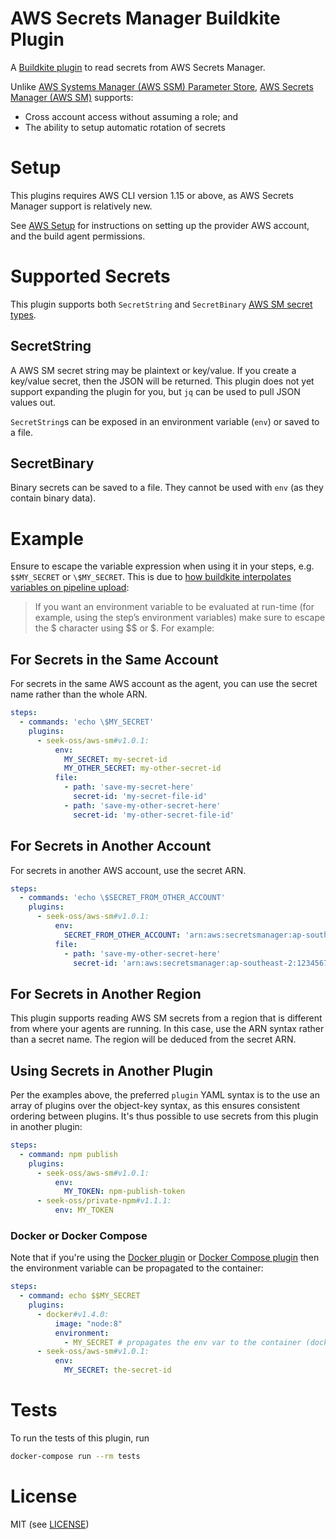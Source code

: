 # AWS Secrets Manager Buildkite Plugin

A [Buildkite plugin](https://buildkite.com/docs/agent/v3/plugins) to read secrets from AWS Secrets Manager.

Unlike [AWS Systems Manager (AWS SSM) Parameter Store](https://aws.amazon.com/systems-manager/), [AWS Secrets Manager (AWS SM)](https://aws.amazon.com/secrets-manager/) supports:

 - Cross account access without assuming a role; and
 - The ability to setup automatic rotation of secrets

# Setup

This plugins requires AWS CLI version 1.15 or above, as AWS Secrets Manager support is relatively new.

See [AWS Setup](./AWSSETUP.md) for instructions on setting up the provider AWS account, and the build agent permissions.

# Supported Secrets

This plugin supports both `SecretString` and `SecretBinary` [AWS SM secret types](https://docs.aws.amazon.com/secretsmanager/latest/apireference/API_GetSecretValue.html).

## SecretString

A AWS SM secret string may be plaintext or key/value. If you create a key/value secret, then the JSON will be returned. This plugin does not yet support expanding the plugin for you, but `jq` can be used to pull JSON values out.

`SecretString`s can be exposed in an environment variable (`env`) or saved to a file.

## SecretBinary

Binary secrets can be saved to a file. They cannot be used with `env` (as they contain binary data).

# Example

Ensure to escape the variable expression when using it in your steps, e.g. `$$MY_SECRET` or `\$MY_SECRET`. This is due to [how buildkite interpolates variables on pipeline upload](https://buildkite.com/docs/agent/v3/cli-pipeline#environment-variable-substitution):

> If you want an environment variable to be evaluated at run-time (for example, using the step’s environment variables) make sure to escape the $ character using $$ or \$. For example:

## For Secrets in the Same Account

For secrets in the same AWS account as the agent, you can use the secret name rather than the whole ARN.

```yml
steps:
  - commands: 'echo \$MY_SECRET'
    plugins:
      - seek-oss/aws-sm#v1.0.1:
          env:
            MY_SECRET: my-secret-id
            MY_OTHER_SECRET: my-other-secret-id
          file:
            - path: 'save-my-secret-here'
              secret-id: 'my-secret-file-id'
            - path: 'save-my-other-secret-here'
              secret-id: 'my-other-secret-file-id'
```

## For Secrets in Another Account

For secrets in another AWS account, use the secret ARN.

```yml
steps:
  - commands: 'echo \$SECRET_FROM_OTHER_ACCOUNT'
    plugins:
      - seek-oss/aws-sm#v1.0.1:
          env:
            SECRET_FROM_OTHER_ACCOUNT: 'arn:aws:secretsmanager:ap-southeast-2:1234567:secret:my-global-secret'
          file:
            - path: 'save-my-other-secret-here'
              secret-id: 'arn:aws:secretsmanager:ap-southeast-2:1234567:secret:my-global-file-secret'
```

## For Secrets in Another Region

This plugin supports reading AWS SM secrets from a region that is different from where your agents are running. In this case, use the ARN syntax
rather than a secret name. The region will be deduced from the secret ARN.

## Using Secrets in Another Plugin

Per the examples above, the preferred `plugin` YAML syntax is to the use an array of plugins over the object-key syntax, as this ensures consistent ordering between plugins. It's thus possible to use secrets from this plugin in another plugin:

```yml
steps:
  - command: npm publish
    plugins:
      - seek-oss/aws-sm#v1.0.1:
          env:
            MY_TOKEN: npm-publish-token
      - seek-oss/private-npm#v1.1.1:
          env: MY_TOKEN
```

### Docker or Docker Compose

Note that if you're using the [Docker plugin](https://github.com/buildkite-plugins/docker-buildkite-plugin) or [Docker Compose plugin](https://github.com/buildkite-plugins/docker-compose-buildkite-plugin) then the environment variable can be propagated to the container:

```yml
steps:
  - command: echo $$MY_SECRET
    plugins:
      - docker#v1.4.0:
          image: "node:8"
          environment:
            - MY_SECRET # propagates the env var to the container (docker run -e MY_SECRET)
      - seek-oss/aws-sm#v1.0.1:
          env:
            MY_SECRET: the-secret-id
```

# Tests

To run the tests of this plugin, run
```sh
docker-compose run --rm tests
```

# License

MIT (see [LICENSE](LICENSE))
